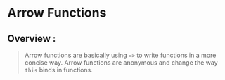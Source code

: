 # Arrow Functions

## Overview :
> Arrow functions are basically using `=>` to write functions in a more concise
way. Arrow functions are anonymous and change the way `this` binds in functions.
